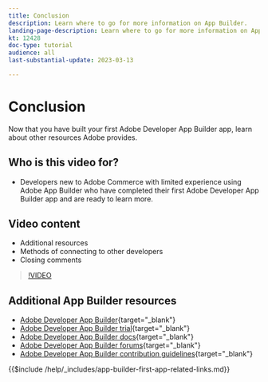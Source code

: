 ```yaml
---
title: Conclusion
description: Learn where to go for more information on App Builder.
landing-page-description: Learn where to go for more information on App Builder.
kt: 12428
doc-type: tutorial
audience: all
last-substantial-update: 2023-03-13

---
```


# Conclusion

Now that you have built your first Adobe Developer App Builder app, learn about other resources Adobe provides.

## Who is this video for?

* Developers new to Adobe Commerce with limited experience using Adobe App Builder who have completed their first Adobe Developer App Builder app and are ready to learn more.

## Video content

* Additional resources
* Methods of connecting to other developers
* Closing comments

>[!VIDEO](https://video.tv.adobe.com/v/3416741)

## Additional App Builder resources

* [Adobe Developer App Builder](https://developer.adobe.com/app-builder/){target="_blank"}
* [Adobe Developer App Builder trial](https://developer.adobe.com/app-builder/trial/){target="_blank"}
* [Adobe Developer App Builder docs](https://developer.adobe.com/app-builder/docs/overview/){target="_blank"}
* [Adobe Developer App Builder forums](https://experienceleaguecommunities.adobe.com/t5/project-firefly/ct-p/project-firefly){target="_blank"}
* [Adobe Developer App Builder contribution guidelines](https://developer.adobe.com/app-builder/docs/guides/contribution_guides/){target="_blank"}

{{$include /help/_includes/app-builder-first-app-related-links.md}}
